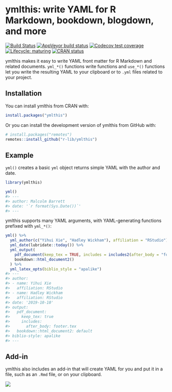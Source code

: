 
<!-- README.md is generated from README.Rmd. Please edit that file -->

# ymlthis: write YAML for R Markdown, bookdown, blogdown, and more

<!-- badges: start -->

[![Build
Status](https://travis-ci.org/r-lib/ymlthis.svg?branch=master)](https://travis-ci.org/r-lib/ymlthis)
[![AppVeyor build
status](https://ci.appveyor.com/api/projects/status/folqefg7g5afi4w1?svg=true)](https://ci.appveyor.com/project/malcolmbarrett/ymlthis/branch/master)
[![Codecov test
coverage](https://codecov.io/gh/r-lib/ymlthis/branch/master/graph/badge.svg)](https://codecov.io/gh/r-lib/ymlthis?branch=master)
[![Lifecycle:
maturing](https://img.shields.io/badge/lifecycle-maturing-blue.svg)](https://www.tidyverse.org/lifecycle/#maturing)
[![CRAN
status](https://www.r-pkg.org/badges/version/ymlthis)](https://cran.r-project.org/package=ymlthis)
<!-- badges: end -->

ymlthis makes it easy to write YAML front matter for R Markdown and
related documents. `yml_*()` functions write functions and `use_*()`
functions let you write the resulting YAML to your clipboard or to
`.yml` files related to your project.

## Installation

You can install ymlthis from CRAN with:

``` r
install.packages("ymlthis")
```

Or you can install the development version of ymlthis from GitHub with:

``` r
# install.packages("remotes")
remotes::install_github("r-lib/ymlthis")
```

## Example

`yml()` creates a basic `yml` object returns simple YAML with the author
and date.

``` r
library(ymlthis)

yml()
#> ---
#> author: Malcolm Barrett
#> date: '`r format(Sys.Date())`'
#> ---
```

ymlthis supports many YAML arguments, with YAML-generating functions
prefixed with `yml_*()`:

``` r
yml() %>% 
  yml_author(c("Yihui Xie", "Hadley Wickham"), affiliation = "RStudio") %>% 
  yml_date(lubridate::today()) %>% 
  yml_output(
    pdf_document(keep_tex = TRUE, includes = includes2(after_body = "footer.tex")), 
    bookdown::html_document2()
  ) %>% 
  yml_latex_opts(biblio_style = "apalike")
#> ---
#> author:
#> - name: Yihui Xie
#>   affiliation: RStudio
#> - name: Hadley Wickham
#>   affiliation: RStudio
#> date: '2019-10-10'
#> output:
#>   pdf_document:
#>     keep_tex: true
#>     includes:
#>       after_body: footer.tex
#>   bookdown::html_document2: default
#> biblio-style: apalike
#> ---
```

## Add-in

ymlthis also includes an add-in that will create YAML for you and put it
in a file, such as an `.Rmd` file, or on your clipboard.

![](https://i.imgur.com/BkzGueG.gif)
